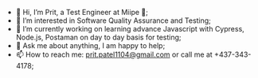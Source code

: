 - 👋 Hi, I’m Prit, a Test Engineer at Miipe 🚀;
- 👀 I’m interested in Software Quality Assurance and Testing;
- 🌱 I’m currently working on learning advance Javascript with Cypress, Node.js, Postaman on day to day basis for testing;
- 💬 Ask me about anything, I am happy to help;
- 📫 How to reach me: prit.patel1104@gmail.com or call me at +437-343-4178;
